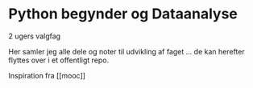 # Python begynder og Dataanalyse 
2 ugers valgfag

Her samler jeg alle dele og noter til udvikling af faget ...
de kan herefter flyttes over i et offentligt repo.

Inspiration fra [[mooc]]